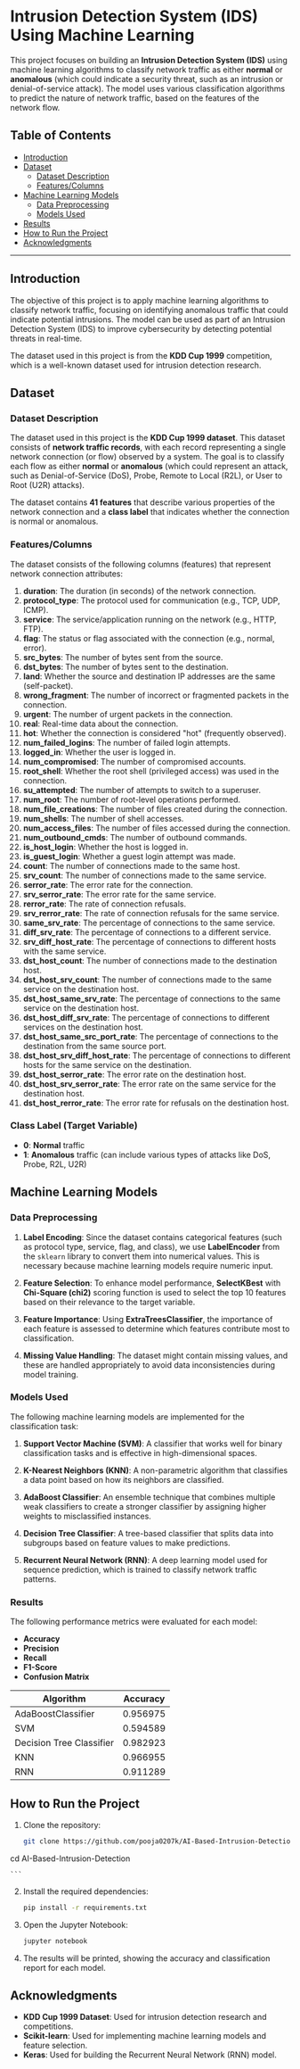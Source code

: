 # Intrusion Detection System (IDS) Using Machine Learning

This project focuses on building an **Intrusion Detection System (IDS)** using machine learning algorithms to classify network traffic as either **normal** or **anomalous** (which could indicate a security threat, such as an intrusion or denial-of-service attack). The model uses various classification algorithms to predict the nature of network traffic, based on the features of the network flow.

## Table of Contents

- [Introduction](#introduction)
- [Dataset](#dataset)
  - [Dataset Description](#dataset-description)
  - [Features/Columns](#featurescolumns)
- [Machine Learning Models](#machine-learning-models)
  - [Data Preprocessing](#data-preprocessing)
  - [Models Used](#models-used)
- [Results](#results)
- [How to Run the Project](#how-to-run-the-project)
- [Acknowledgments](#acknowledgments)

---

## Introduction

The objective of this project is to apply machine learning algorithms to classify network traffic, focusing on identifying anomalous traffic that could indicate potential intrusions. The model can be used as part of an Intrusion Detection System (IDS) to improve cybersecurity by detecting potential threats in real-time.

The dataset used in this project is from the **KDD Cup 1999** competition, which is a well-known dataset used for intrusion detection research.

## Dataset

### Dataset Description

The dataset used in this project is the **KDD Cup 1999 dataset**. This dataset consists of **network traffic records**, with each record representing a single network connection (or flow) observed by a system. The goal is to classify each flow as either **normal** or **anomalous** (which could represent an attack, such as Denial-of-Service (DoS), Probe, Remote to Local (R2L), or User to Root (U2R) attacks).

The dataset contains **41 features** that describe various properties of the network connection and a **class label** that indicates whether the connection is normal or anomalous.

### Features/Columns

The dataset consists of the following columns (features) that represent network connection attributes:

1. **duration**: The duration (in seconds) of the network connection.
2. **protocol_type**: The protocol used for communication (e.g., TCP, UDP, ICMP).
3. **service**: The service/application running on the network (e.g., HTTP, FTP).
4. **flag**: The status or flag associated with the connection (e.g., normal, error).
5. **src_bytes**: The number of bytes sent from the source.
6. **dst_bytes**: The number of bytes sent to the destination.
7. **land**: Whether the source and destination IP addresses are the same (self-packet).
8. **wrong_fragment**: The number of incorrect or fragmented packets in the connection.
9. **urgent**: The number of urgent packets in the connection.
10. **real**: Real-time data about the connection.
11. **hot**: Whether the connection is considered "hot" (frequently observed).
12. **num_failed_logins**: The number of failed login attempts.
13. **logged_in**: Whether the user is logged in.
14. **num_compromised**: The number of compromised accounts.
15. **root_shell**: Whether the root shell (privileged access) was used in the connection.
16. **su_attempted**: The number of attempts to switch to a superuser.
17. **num_root**: The number of root-level operations performed.
18. **num_file_creations**: The number of files created during the connection.
19. **num_shells**: The number of shell accesses.
20. **num_access_files**: The number of files accessed during the connection.
21. **num_outbound_cmds**: The number of outbound commands.
22. **is_host_login**: Whether the host is logged in.
23. **is_guest_login**: Whether a guest login attempt was made.
24. **count**: The number of connections made to the same host.
25. **srv_count**: The number of connections made to the same service.
26. **serror_rate**: The error rate for the connection.
27. **srv_serror_rate**: The error rate for the same service.
28. **rerror_rate**: The rate of connection refusals.
29. **srv_rerror_rate**: The rate of connection refusals for the same service.
30. **same_srv_rate**: The percentage of connections to the same service.
31. **diff_srv_rate**: The percentage of connections to a different service.
32. **srv_diff_host_rate**: The percentage of connections to different hosts with the same service.
33. **dst_host_count**: The number of connections made to the destination host.
34. **dst_host_srv_count**: The number of connections made to the same service on the destination host.
35. **dst_host_same_srv_rate**: The percentage of connections to the same service on the destination host.
36. **dst_host_diff_srv_rate**: The percentage of connections to different services on the destination host.
37. **dst_host_same_src_port_rate**: The percentage of connections to the destination from the same source port.
38. **dst_host_srv_diff_host_rate**: The percentage of connections to different hosts for the same service on the destination.
39. **dst_host_serror_rate**: The error rate on the destination host.
40. **dst_host_srv_serror_rate**: The error rate on the same service for the destination host.
41. **dst_host_rerror_rate**: The error rate for refusals on the destination host.

### **Class Label (Target Variable)**
- **0**: **Normal** traffic
- **1**: **Anomalous** traffic (can include various types of attacks like DoS, Probe, R2L, U2R)

## Machine Learning Models

### Data Preprocessing

1. **Label Encoding**: Since the dataset contains categorical features (such as protocol type, service, flag, and class), we use **LabelEncoder** from the `sklearn` library to convert them into numerical values. This is necessary because machine learning models require numeric input.
   
2. **Feature Selection**: To enhance model performance, **SelectKBest** with **Chi-Square (chi2)** scoring function is used to select the top 10 features based on their relevance to the target variable.

3. **Feature Importance**: Using **ExtraTreesClassifier**, the importance of each feature is assessed to determine which features contribute most to classification.

4. **Missing Value Handling**: The dataset might contain missing values, and these are handled appropriately to avoid data inconsistencies during model training.

### Models Used

The following machine learning models are implemented for the classification task:

1. **Support Vector Machine (SVM)**: A classifier that works well for binary classification tasks and is effective in high-dimensional spaces.
   
2. **K-Nearest Neighbors (KNN)**: A non-parametric algorithm that classifies a data point based on how its neighbors are classified.

3. **AdaBoost Classifier**: An ensemble technique that combines multiple weak classifiers to create a stronger classifier by assigning higher weights to misclassified instances.

4. **Decision Tree Classifier**: A tree-based classifier that splits data into subgroups based on feature values to make predictions.

5. **Recurrent Neural Network (RNN)**: A deep learning model used for sequence prediction, which is trained to classify network traffic patterns.

### Results

The following performance metrics were evaluated for each model:

- **Accuracy**
- **Precision**
- **Recall**
- **F1-Score**
- **Confusion Matrix**

| Algorithm                  | Accuracy  |
| -------------------------- | --------- |
| AdaBoostClassifier          | 0.956975  |
| SVM                         | 0.594589  |
| Decision Tree Classifier    | 0.982923  |
| KNN                         | 0.966955  |
| RNN                         | 0.911289  |

## How to Run the Project

1. Clone the repository:
    ```bash
    git clone https://github.com/pooja0207k/AI-Based-Intrusion-Detection.git
  cd AI-Based-Intrusion-Detection

    ```

2. Install the required dependencies:
    ```bash
    pip install -r requirements.txt
    ```

3. Open the Jupyter Notebook:
    ```bash
    jupyter notebook
    ```

4. The results will be printed, showing the accuracy and classification report for each model.

## Acknowledgments

- **KDD Cup 1999 Dataset**: Used for intrusion detection research and competitions.
- **Scikit-learn**: Used for implementing machine learning models and feature selection.
- **Keras**: Used for building the Recurrent Neural Network (RNN) model.

